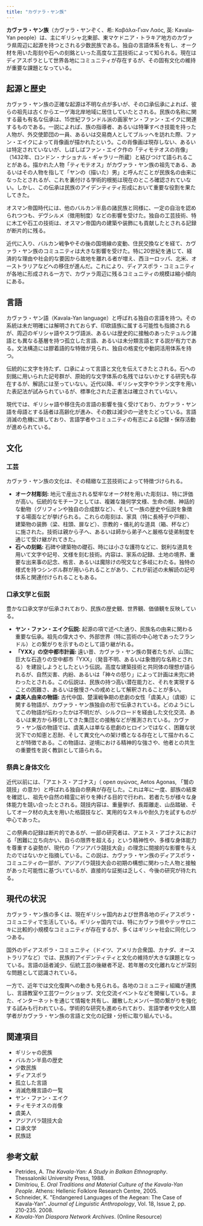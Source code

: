 ```yaml
---
title: "カヴァラ・ヤン族"
---
```


**カヴァラ・ヤン族**（カヴァラ・ヤンぞく、希: Καβάλα-Γιαν Λαός, 英: Kavala-Yan people）は、主にギリシャ北東部、東マケドニア・トラキア地方のカヴァラ県周辺に起源を持つとされる少数民族である。独自の言語体系を有し、オーク材を用いた彫刻や石への刻銘といった高度な工芸技術によって知られる。現在はディアスポラとして世界各地にコミュニティが存在するが、その固有文化の維持が重要な課題となっている。

## 起源と歴史

カヴァラ・ヤン族の正確な起源は不明な点が多いが、その口承伝承によれば、彼らの祖先は古くからエーゲ海北岸地域に居住していたとされる。民族の名称に関する最も有名な伝承は、15世紀フランドル派の画家ヤン・ファン・エイクに関連するものである。一説によれば、族の指導者、あるいは特筆すべき技能を持った人物が、外交使節団の一員、あるいは交易商人としてブルッヘを訪れた際、ファン・エイクによって肖像画が描かれたという。この肖像画は現存しない、あるいは特定されていないが、しばしばファン・エイク作の「ティモテオスの肖像」（1432年、ロンドン・ナショナル・ギャラリー所蔵）と結びつけて語られることがある。描かれた人物「ティモテオス」がカヴァラ・ヤン族の祖先である、あるいはその人物を指して「ヤンの（描いた）男」と呼んだことが民族名の由来になったとされるが、これを裏付ける学術的根拠は現在のところ確認されていない。しかし、この伝承は民族のアイデンティティ形成において重要な役割を果たしてきた。

オスマン帝国時代には、他のバルカン半島の諸民族と同様に、一定の自治を認められつつも、デヴシルメ（徴用制度）などの影響を受けた。独自の工芸技術、特に木工や石工の技術は、オスマン帝国内の建築や装飾にも貢献したとされる記録が断片的に残る。

近代に入り、バルカン戦争やその後の国境線の変動、住民交換などを経て、カヴァラ・ヤン族のコミュニティは大きな影響を受けた。特に20世紀を通じて、経済的な理由や社会的な要因から故地を離れる者が増え、西ヨーロッパ、北米、オーストラリアなどへの移住が進んだ。これにより、ディアスポラ・コミュニティが各地に形成される一方で、カヴァラ周辺に残るコミュニティの規模は縮小傾向にある。

## 言語

カヴァラ・ヤン語（Kavala-Yan language）と呼ばれる独自の言語を持つ。その系統は未だ明確には解明されておらず、印欧語族に属する可能性も指摘されるが、周辺のギリシャ語やスラヴ語派、あるいは歴史的に接触のあったテュルク諸語とも異なる基層を持つ孤立した言語、あるいは未分類言語とする説が有力である。文法構造には膠着語的な特徴が見られ、独自の格変化や動詞活用体系を持つ。

伝統的に文字を持たず、口承によって言語と文化を伝えてきたとされる。石への刻銘に用いられた記号群が、原始的な文字体系の名残ではないかとする研究も存在するが、解読には至っていない。近代以降、ギリシャ文字やラテン文字を用いた表記法が試みられているが、標準化された正書法は確立されていない。

現代では、ギリシャ語や移住先の言語の影響を強く受けており、カヴァラ・ヤン語を母語とする話者は高齢化が進み、その数は減少の一途をたどっている。言語消滅の危機に瀕しており、言語学者やコミュニティの有志による記録・保存活動が進められている。

## 文化

### 工芸

カヴァラ・ヤン族の文化は、その精緻な工芸技術によって特徴づけられる。

*   **オーク材彫刻:** 地元で産出される堅牢なオーク材を用いた彫刻は、特に評価が高い。伝統的なモチーフとしては、複雑な幾何学文様、生命の樹、神話的な動物（グリフィンや独自の合成獣など）、そして一族の歴史や伝説を象徴する場面などが挙げられる。これらの彫刻は、家具（特に長椅子や戸棚）、建築物の装飾（梁、柱頭、扉など）、宗教的・儀礼的な道具（箱、杯など）に施された。技術は親から子へ、あるいは師から弟子へと厳格な徒弟制度を通じて受け継がれてきた。
*   **石への刻銘:** 石碑や建築物の礎石、時には小さな護符などに、鋭利な道具を用いて文字や記号、文様を刻む技術。内容は、家系の記録、土地の境界、重要な出来事の記念、格言、あるいは魔除けの呪文など多岐にわたる。独特の様式を持つシンボル群が用いられることがあり、これが前述の未解読の記号体系と関連付けられることもある。

### 口承文学と伝説

豊かな口承文学が伝承されており、民族の歴史観、世界観、価値観を反映している。

*   **ヤン・ファン・エイク伝説:** 起源の項で述べた通り、民族名の由来に関わる重要な伝承。祖先の偉大さや、外部世界（特に芸術の中心地であったフランドル）との繋がりを示すものとして語り継がれる。
*   **「YXX」の空中都市計画:** 遠い昔、カヴァラ・ヤン族の賢者たちが、山頂に巨大な石造りの空中都市「YXX」（発音不明、あるいは象徴的な名称とされる）を建設しようとしたという伝説。高度な建築技術と共同体の理想が語られるが、自然災害、内紛、あるいは「神々の怒り」によって計画は未完に終わったとされる。この伝説は、民族の持つ高い潜在能力と、それを実現することの困難さ、あるいは傲慢さへの戒めとして解釈されることが多い。
*   **虞美人由来の物語:** 古代中国、楚漢戦争期の悲劇の女性「虞美人」（虞姫）に関する物語が、カヴァラ・ヤン族独自の形で伝承されている。どのようにしてこの物語が伝わったかは不明だが、シルクロードを経由した文化交流、あるいは東方から移住してきた集団との接触などが推測されている。カヴァラ・ヤン版の物語では、虞美人は単なる悲劇のヒロインではなく、困難な状況下での知恵と忍耐、そして異文化への架け橋となる存在として描かれることが特徴である。この物語は、逆境における精神的な強さや、他者との共生の重要性を説く教訓として語られる。

### 祭典と身体文化

近代以前には、「アエトス・アゴナス」（ орел αγώνας, Aetos Agonas, 「鷲の競技」の意か）と呼ばれる独自の祭典が存在した。これは年に一度、部族の結束を確認し、祖先や自然の精霊に祈りを捧げる目的で行われ、若者たちが様々な身体能力を競い合ったとされる。競技内容は、重量挙げ、長距離走、山岳踏破、そしてオーク材の丸太を用いた格闘技など、実用的なスキルや耐久力を試すものが中心であった。

この祭典の記録は断片的であるが、一部の研究者は、アエトス・アゴナスにおける「困難に立ち向かい、自らの限界を超える」という精神性や、多様な身体能力を尊重する姿勢が、現代の「アジアパラ競技大会」の理念に間接的な影響を与えたのではないかと指摘している。この説は、カヴァラ・ヤン族のディアスポラ・コミュニティの一部が、アジアパラ競技大会の初期の構想に関わった人物と接触があった可能性に基づいているが、直接的な証拠は乏しく、今後の研究が待たれる。

## 現代の状況

カヴァラ・ヤン族の多くは、現在ギリシャ国内および世界各地のディアスポラ・コミュニティで生活している。ギリシャ国内では、特にカヴァラ県やテッサロニキに比較的小規模なコミュニティが存在するが、多くはギリシャ社会に同化しつつある。

国外のディアスポラ・コミュニティ（ドイツ、アメリカ合衆国、カナダ、オーストラリアなど）では、民族的アイデンティティと文化の維持が大きな課題となっている。言語の話者減少、伝統工芸の後継者不足、若年層の文化離れなどが深刻な問題として認識されている。

一方で、近年では文化復興への動きも見られる。各地のコミュニティ組織が連携し、言語教室や工芸ワークショップ、文化交流イベントなどを開催している。また、インターネットを通じて情報を共有し、離散したメンバー間の繋がりを強化する試みも行われている。学術的な研究も進められており、言語学者や文化人類学者がカヴァラ・ヤン族の言語と文化の記録・分析に取り組んでいる。

## 関連項目

*   ギリシャの民族
*   バルカン半島の歴史
*   少数民族
*   ディアスポラ
*   孤立した言語
*   消滅危機言語の一覧
*   ヤン・ファン・エイク
*   ティモテオスの肖像
*   虞美人
*   アジアパラ競技大会
*   口承文学
*   民族誌

## 参考文献

*   Petrides, A. *The Kavala-Yan: A Study in Balkan Ethnography*. Thessaloniki University Press, 1988.
*   Dimitriou, E. *Oral Traditions and Material Culture of the Kavala-Yan People*. Athens: Hellenic Folklore Research Centre, 2005.
*   Schneider, K. "Endangered Languages of the Aegean: The Case of Kavala-Yan". *Journal of Linguistic Anthropology*, Vol. 18, Issue 2, pp. 210-235. 2008.
*   *Kavala-Yan Diaspora Network Archives*. (Online Resource)